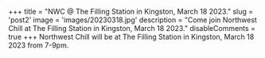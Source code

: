 +++
title = "NWC @ The Filling Station in Kingston, March 18 2023."
slug = 'post2'
image = 'images/20230318.jpg'
description = "Come join Northwest Chill at The Filling Station in Kingston, March 18 2023."
disableComments = true
+++
Northwest Chill will be at The Filling Station in Kingston, March 18 2023 from 7-9pm. 

<!-- ![img](images/20230318.jpg) -->